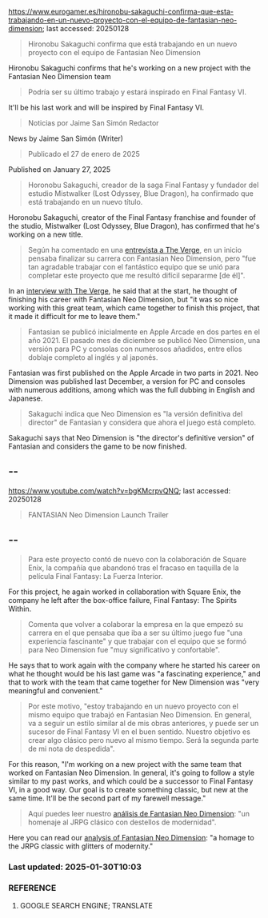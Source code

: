 https://www.eurogamer.es/hironobu-sakaguchi-confirma-que-esta-trabajando-en-un-nuevo-proyecto-con-el-equipo-de-fantasian-neo-dimension; last accessed: 20250128

> Hironobu Sakaguchi confirma que está trabajando en un nuevo proyecto con el equipo de Fantasian Neo Dimension

Hironobu Sakaguchi confirms that he's working on a new project with the Fantasian Neo Dimension team

> Podría ser su último trabajo y estará inspirado en Final Fantasy VI.

It'll be his last work and will be inspired by Final Fantasy VI.

> Noticias por Jaime San Simón Redactor

News by Jaime San Simón (Writer)

> Publicado el 27 de enero de 2025

Published on January 27, 2025

> Horonobu Sakaguchi, creador de la saga Final Fantasy y fundador del estudio Mistwalker (Lost Odyssey, Blue Dragon), ha confirmado que está trabajando en un nuevo título.

Horonobu Sakaguchi, creator of the Final Fantasy franchise and founder of the studio, Mistwalker (Lost Odyssey, Blue Dragon), has confirmed that he's working on a new title.

> Según ha comentado en una [entrevista a The Verge](https://www.theverge.com/2025/1/24/24350575/hironobu-sakaguchi-interview-fantasian-neo-dimension), en un inicio pensaba finalizar su carrera con Fantasian Neo Dimension, pero "fue tan agradable trabajar con el fantástico equipo que se unió para completar este proyecto que me resultó difícil separarme [de él]".

In an [interview with The Verge](https://www.theverge.com/2025/1/24/24350575/hironobu-sakaguchi-interview-fantasian-neo-dimension), he said that at the start, he thought of finishing his career with Fantasian Neo Dimension, but "it was so nice working with this great team, which came together to finish this project, that it made it difficult for me to leave them."

> Fantasian se publicó inicialmente en Apple Arcade en dos partes en el año 2021. El pasado mes de diciembre se publicó Neo Dimension, una versión para PC y consolas con numerosos añadidos, entre ellos doblaje completo al inglés y al japonés.

Fantasian was first published on the Apple Arcade in two parts in 2021. Neo Dimension was published last December, a version for PC and consoles with numerous additions, among which was the full dubbing in English and Japanese.

> Sakaguchi indica que Neo Dimension es "la versión definitiva del director" de Fantasian y considera que ahora el juego está completo. 

Sakaguchi says that Neo Dimension is "the director's definitive version" of Fantasian and considers the game to be now finished.

## --

https://www.youtube.com/watch?v=bgKMcrpvQNQ; last accessed: 20250128

> FANTASIAN Neo Dimension Launch Trailer 
 
## --

> Para este proyecto contó de nuevo con la colaboración de Square Enix, la compañía que abandonó tras el fracaso en taquilla de la película Final Fantasy: La Fuerza Interior.

For this project, he again worked in collaboration with Square Enix, the company he left after the box-office failure, Final Fantasy: The Spirits Within.

> Comenta que volver a colaborar la empresa en la que empezó su carrera en el que pensaba que iba a ser su último juego fue "una experiencia fascinante" y que trabajar con el equipo que se formó para Neo Dimension fue "muy significativo y confortable". 

He says that to work again with the company where he started his career on what he thought would be his last game was "a fascinating experience," and that to work with the team that came together for New Dimension was "very meaningful and convenient."

> Por este motivo, "estoy trabajando en un nuevo proyecto con el mismo equipo que trabajó en Fantasian Neo Dimension. En general, va a seguir un estilo similar al de mis obras anteriores, y puede ser un sucesor de Final Fantasy VI en el buen sentido. Nuestro objetivo es crear algo clásico pero nuevo al mismo tiempo. Será la segunda parte de mi nota de despedida".

For this reason, "I'm working on a new project with the same team that worked on Fantasian Neo Dimension. In general, it's going to follow a style similar to my past works, and which could be a successor to Final Fantasy VI, in a good way. Our goal is to create something classic, but new at the same time. It'll be the second part of my farewell message."

> Aquí puedes leer nuestro [análisis de Fantasian Neo Dimension](https://www.eurogamer.es/analisis-de-fantasian-neo-dimension-un-homenaje-al-jrpg-clasico-con-destellos-de-modernidad): "un homenaje al JRPG clásico con destellos de modernidad". 

Here you can read our [analysis of Fantasian Neo Dimension](https://www.eurogamer.es/analisis-de-fantasian-neo-dimension-un-homenaje-al-jrpg-clasico-con-destellos-de-modernidad): "a homage to the JRPG classic with glitters of modernity."

### Last updated: 2025-01-30T10:03

### REFERENCE

1) GOOGLE SEARCH ENGINE; TRANSLATE